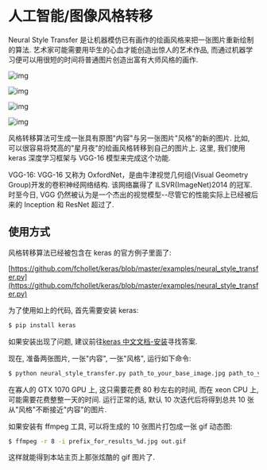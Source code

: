 # 人工智能/图像风格转移

Neural Style Transfer 是让机器模仿已有画作的绘画风格来把一张图片重新绘制的算法. 艺术家可能需要用毕生的心血才能创造出惊人的艺术作品, 而通过机器学习便可以用很短的时间将普通图片创造出富有大师风格的画作.

![img](/img/ai/neural_style_transfer/jp.jpg)

![img](/img/ai/neural_style_transfer/jp_maplewood.jpg)

![img](/img/ai/neural_style_transfer/jp_starry_night.jpg)

![img](/img/ai/neural_style_transfer/jp_greyrain.jpg)

风格转移算法可生成一张具有原图"内容"与另一张图片"风格"的新的图片. 比如, 可以很容易将梵高的"星月夜"的绘画风格转移到自己的图片上. 这里, 我们使用 keras 深度学习框架与 VGG-16 模型来完成这个功能.

VGG-16: VGG-16 又称为 OxfordNet，是由牛津视觉几何组(Visual Geometry Group)开发的卷积神经网络结构. 该网络赢得了 ILSVR(ImageNet)2014 的冠军. 时至今日, VGG 仍然被认为是一个杰出的视觉模型--尽管它的性能实际上已经被后来的 Inception 和 ResNet 超过了.

## 使用方式

风格转移算法已经被包含在 keras 的官方例子里面了:

[https://github.com/fchollet/keras/blob/master/examples/neural_style_transfer.py](https://github.com/fchollet/keras/blob/master/examples/neural_style_transfer.py)

为了使用如上的代码, 首先需要安装 keras:

```sh
$ pip install keras
```

如果安装出现了问题, 建议前往[keras 中文文档-安装](https://keras-cn.readthedocs.io/en/latest/#_2)寻找答案.

现在, 准备两张图片, 一张"内容", 一张"风格", 运行如下命令:

```sh
$ python neural_style_transfer.py path_to_your_base_image.jpg path_to_your_reference.jpg prefix_for_results
```

在寡人的 GTX 1070 GPU 上, 这只需要花费 80 秒左右的时间, 而在 xeon CPU 上, 可能需要花费整整一天的时间. 运行正常的话, 默认 10 次迭代后将得到总共 10 张从"风格"不断接近"内容"的图片.

如果安装有 ffmpeg 工具, 可以将生成的 10 张图片打包成一张 gif 动态图:

```sh
$ ffmpeg -r 8 -i prefix_for_results_%d.jpg out.gif
```

这样就能得到本站主页上那张炫酷的 gif 图片了.
